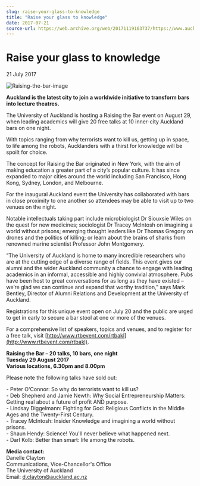```yaml
---
slug: raise-your-glass-to-knowledge
title: "Raise your glass to knowledge"
date: 2017-07-21
source-url: https://web.archive.org/web/20171119163737/https://www.auckland.ac.nz/en/about/news-events-and-notices/news/news-2017/07/raise-your-glass-to-knowledge.html
---
```

Raise your glass to knowledge
=============================

21 July 2017

![Raising-the-bar-image](https://www.auckland.ac.nz/en/about/news-events-and-notices/news/news-2017/07/raise-your-glass-to-knowledge/_jcr_content/par/textimage/image.img.jpg/1502932514326.jpg "Raising-the-bar-image")

**Auckland is the latest city to join a worldwide initiative to transform bars into lecture theatres.**

The University of Auckland is hosting a Raising the Bar event on August 29, when leading academics will give 20 free talks at 10 inner-city Auckland bars on one night.  
  
With topics ranging from why terrorists want to kill us, getting up in space, to life among the robots, Aucklanders with a thirst for knowledge will be spoilt for choice.  
  
The concept for Raising the Bar originated in New York, with the aim of making education a greater part of a city’s popular culture. It has since expanded to major cities around the world including San Francisco, Hong Kong, Sydney, London, and Melbourne.  
  
For the inaugural Auckland event the University has collaborated with bars in close proximity to one another so attendees may be able to visit up to two venues on the night.  
  
Notable intellectuals taking part include microbiologist Dr Siouxsie Wiles on the quest for new medicines; sociologist Dr Tracey McIntosh on imagining a world without prisons; emerging thought leaders like Dr Thomas Gregory on drones and the politics of killing; or learn about the brains of sharks from renowned marine scientist Professor John Montgomery.   
  
“The University of Auckland is home to many incredible researchers who are at the cutting edge of a diverse range of fields. This event gives our alumni and the wider Auckland community a chance to engage with leading academics in an informal, accessible and highly convivial atmosphere. Pubs have been host to great conversations for as long as they have existed – we’re glad we can continue and expand that worthy tradition,” says Mark Bentley, Director of Alumni Relations and Development at the University of Auckland.

Registrations for this unique event open on July 20 and the public are urged to get in early to secure a bar stool at one or more of the venues.

For a comprehensive list of speakers, topics and venues, and to register for a free talk, visit [http://www.rtbevent.com/rtbakl](http://www.rtbevent.com/rtbakl).  
  
**Raising the Bar – 20 talks, 10 bars, one night**  
**Tuesday 29 August 2017**  
**Various locations, 6.30pm and 8.00pm**

Please note the following talks have sold out:

\- Peter O'Connor: So why do terrorists want to kill us?  
\- Deb Shepherd and Jamie Newth: Why Social Entrepreneurship Matters: Getting real about a future of profit AND purpose.  
\- Lindsay Diggelmann: Fighting for God: Religious Conflicts in the Middle Ages and the Twenty-First Century.  
\- Tracey McIntosh: Insider Knowledge and imagining a world without prisons.  
\- Shaun Hendy: Science! You'll never believe what happened next.  
\- Darl Kolb: Better than smart: life among the robots.

****Media contact:****  
Danelle Clayton  
Communications, Vice-Chancellor's Office  
The University of Auckland  
Email: [d.clayton@auckland.ac.nz](mailto:d.clayton@auckland.ac.nz)